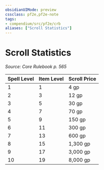 ```yaml
---
obsidianUIMode: preview
cssclass: pf2e,pf2e-note
tags:
- compendium/src/pf2e/crb
aliases: ["Scroll Statistics"]
---
```

# Scroll Statistics  
*Source: Core Rulebook p. 565*  

| Spell Level | Item Level | Scroll Price |
|-------------|------------|--------------|
| 1 | 1 | 4 gp |
| 2 | 3 | 12 gp |
| 3 | 5 | 30 gp |
| 4 | 7 | 70 gp |
| 5 | 9 | 150 gp |
| 6 | 11 | 300 gp |
| 7 | 13 | 600 gp |
| 8 | 15 | 1,300 gp |
| 9 | 17 | 3,000 gp |
| 10 | 19 | 8,000 gp |